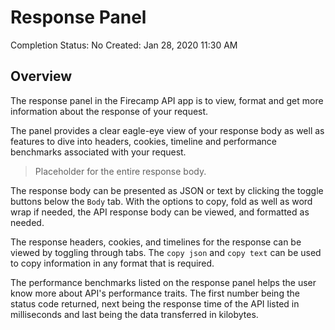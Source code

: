 # Response Panel

Completion Status: No
Created: Jan 28, 2020 11:30 AM

## Overview

The response panel in the Firecamp API app is to view, format and get more information about the response of your request.

The panel provides a clear eagle-eye view of your response body as well as features to dive into headers, cookies, timeline and performance benchmarks associated with your request.

> Placeholder for the entire response body.

The response body can be presented as JSON or text by clicking the toggle buttons below the `Body` tab. With the options to copy, fold as well as word wrap if needed, the API response body can be viewed, and formatted as needed.

The response headers, cookies, and timelines for the response can be viewed by toggling through tabs. The `copy json` and `copy text` can be used to copy information in any format that is required.

The performance benchmarks listed on the response panel helps the user know more about API's performance traits. The first number being the status code returned, next being the response time of the API listed in milliseconds and last being the data transferred in kilobytes.
